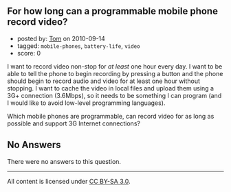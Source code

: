 ## For how long can a programmable mobile phone record video?

- posted by: [Tom](https://stackexchange.com/users/-1/1145-tom) on 2010-09-14
- tagged: `mobile-phones`, `battery-life`, `video`
- score: 0

<p>I want to record video non-stop for <em>at least</em> one hour every day. I want to be able to tell the phone to begin recording by pressing a button and the phone should begin to record audio and video for at least one hour without stopping. I want to cache the video in local files and upload them using a 3G+ connection (3.6Mbps), so it needs to be something I can program (and I would like to avoid low-level programming languages).</p>

<p>Which mobile phones are programmable, can record video for as long as possible and support 3G Internet connections?</p>


## No Answers

There were no answers to this question.


---

All content is licensed under [CC BY-SA 3.0](https://creativecommons.org/licenses/by-sa/3.0/).

